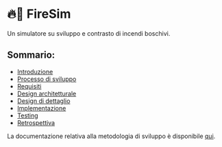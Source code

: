 # 🔥🚁 FireSim
Un simulatore su sviluppo e contrasto di incendi boschivi.

## Sommario:
- [Introduzione](0-introduction/index.md)
- [Processo di sviluppo](1-development-process/index.md)
- [Requisiti](2-requirements/index.md)
- [Design architetturale](3-architecture/index.md)
- [Design di dettaglio](4-design/index.md)
- [Implementazione](5-implementation/index.md)
- [Testing](6-testing/index.md)
- [Retrospettiva](7-retrospective/index.md)

La documentazione relativa alla metodologia di sviluppo è disponibile [qui](1-development-process/index.md).